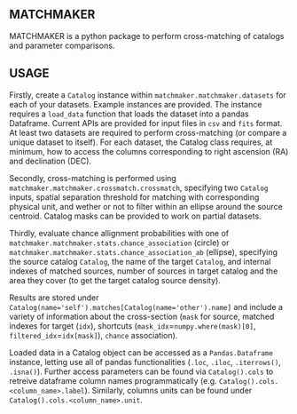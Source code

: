 MATCHMAKER
----------

MATCHMAKER is a python package to perform cross-matching of catalogs and parameter comparisons. 

USAGE
-----

Firstly, create a `Catalog` instance within `matchmaker.matchmaker.datasets` for each of your datasets. Example instances are provided.
The instance requires a `load_data` function that loads the dataset into a pandas Dataframe. Current APIs are provided for input files 
in `csv` and `fits` format. At least two datasets are required to perform cross-matching (or compare a unique dataset to itself).
For each dataset, the Catalog class requires, at minimum, how to access the columns corresponding to right ascension (RA) and declination (DEC).

Secondly, cross-matching is performed using `matchmaker.matchmaker.crossmatch.crossmatch`, specifying two `Catalog` inputs, 
spatial separation threshold for matching with corresponding physical unit, and wether or not to filter within an ellipse 
around the source centroid. Catalog masks can be provided to work on partial datasets.

Thirdly, evaluate chance allignment probabilities with one of `matchmaker.matchmaker.stats.chance_association` (circle) or 
`matchmaker.matchmaker.stats.chance_association_ab` (ellipse), specifying the source catalog `Catalog`, the name of the target `Catalog`, 
and internal indexes of matched sources, number of sources in target catalog and the area they cover (to get the target catalog source density). 

Results are stored under `Catalog(name='self').matches[Catalog(name='other').name]` and include a variety of information about the cross-section
(`mask` for source, matched indexes for target (`idx`), shortcuts (`mask_idx`=`numpy.where(mask)[0]`, `filtered_idx`=`idx[mask]`), `chance` association).

Loaded data in a Catalog object can be accessed as a `Pandas.Dataframe` instance, letting use all of pandas functionalities (`.loc`, `.iloc`, `.iterrows()`, `.isna()`). 
Further access parameters can be found via `Catalog().cols` to retreive dataframe column names programmatically (e.g. `Catalog().cols.<column_name>.label`). 
Similarly, columns units can be found under `Catalog().cols.<column_name>.unit`. 

